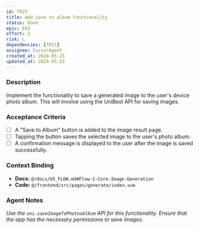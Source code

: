 ```yaml
---
id: T025
title: Add save to album functionality
status: Done
epic: E03
effort: S
risk: L
dependencies: [T021]
assignee: CursorAgent
created_at: 2024-05-23
updated_at: 2024-05-23
---
```


### Description

Implement the functionality to save a generated image to the user's device photo album. This will involve using the UniBest API for saving images.

### Acceptance Criteria

- [ ] A "Save to Album" button is added to the image result page.
- [ ] Tapping the button saves the selected image to the user's photo album.
- [ ] A confirmation message is displayed to the user after the image is saved successfully.

### Context Binding

- **Docs:** `@/docs/UX_FLOW.md#Flow-1-Core-Image-Generation`
- **Code:** `@/frontend/src/pages/generate/index.vue`

### Agent Notes

*Use the `uni.saveImageToPhotosAlbum` API for this functionality. Ensure that the app has the necessary permissions to save images.* 